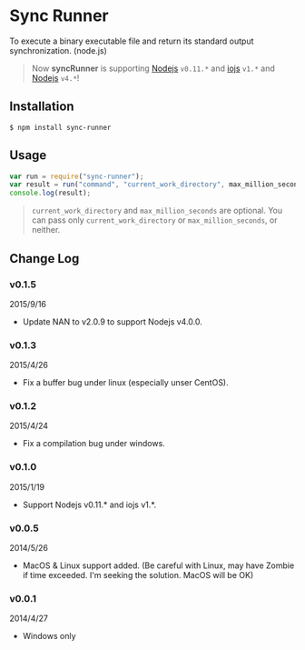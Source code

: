 Sync Runner
==========

To execute a binary executable file and return its standard output synchronization. (node.js)

> Now **syncRunner** is supporting [Nodejs](http://nodejs.org/) `v0.11.*` and
> [iojs](http://iojs.org/) `v1.*` and [Nodejs](http://nodejs.org/) `v4.*`!

Installation
----------

```shell
$ npm install sync-runner
```

Usage
----------

```javascript
var run = require("sync-runner");
var result = run("command", "current_work_directory", max_million_seconds);
console.log(result);
```

> `current_work_directory` and `max_million_seconds` are optional. You can pass only `current_work_directory` or `max_million_seconds`, or neither.

Change Log
----------

### v0.1.5

2015/9/16

+ Update NAN to v2.0.9 to support Nodejs v4.0.0.

### v0.1.3

2015/4/26

+ Fix a buffer bug under linux (especially unser CentOS).

### v0.1.2

2015/4/24

+ Fix a compilation bug under windows.

### v0.1.0

2015/1/19

+ Support Nodejs v0.11.\* and iojs v1.\*.

### v0.0.5

2014/5/26

+ MacOS & Linux support added. (Be careful with Linux, may have Zombie if time exceeded. I'm seeking the solution. MacOS will be OK)

### v0.0.1

2014/4/27

+ Windows only

